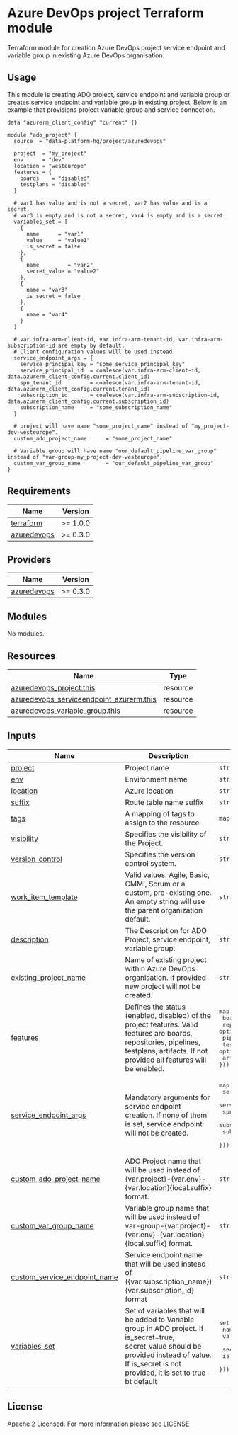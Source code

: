 # Azure DevOps project Terraform module
Terraform module for creation Azure DevOps project service endpoint and variable group in existing Azure DevOps organisation.

## Usage
This module is creating ADO project, service endpoint and variable group or creates service endpoint and variable group in existing project. Below is an example that provisions project variable group and service connection.
```hcl
data "azurerm_client_config" "current" {}

module "ado_project" {
  source  = "data-platform-hq/project/azuredevops"

  project  = "my_project"
  env      = "dev"
  location = "westeurope"
  features = {
    boards    = "disabled"
    testplans = "disabled"
  }

  # var1 has value and is not a secret, var2 has value and is a secret, 
  # var3 is empty and is not a secret, var4 is empty and is a secret
  variables_set = [
    {
      name      = "var1"
      value     = "value1"
      is_secret = false
    },
    {
      name         = "var2"
      secret_value = "value2"
    },
    {
      name = "var3"
      is_secret = false
    },
    {
      name = "var4"
    }
  ]

  # var.infra-arm-client-id, var.infra-arm-tenant-id, var.infra-arm-subscription-id are empty by default. 
  # Client configuration values will be used instead.
  service_endpoint_args = {
    service_principal_key = "some_service_principal_key"
    service_principal_id  = coalesce(var.infra-arm-client-id, data.azurerm_client_config.current.client_id)
    spn_tenant_id         = coalesce(var.infra-arm-tenant-id, data.azurerm_client_config.current.tenant_id)
    subscription_id       = coalesce(var.infra-arm-subscription-id, data.azurerm_client_config.current.subscription_id)
    subscription_name     = "some_subscription_name"
  }

  # project will have name "some_project_name" instead of "my_project-dev-westeurope".
  custom_ado_project_name      = "some_project_name"
  
  # Variable group will have name "our_default_pipeline_var_group" instead of "var-group-my_project-dev-westeurope".
  custom_var_group_name        = "our_default_pipeline_var_group"
}
```
<!-- BEGIN_TF_DOCS -->
## Requirements
| Name                                                                            | Version  |
|---------------------------------------------------------------------------------|----------|
| <a name="requirement_terraform"></a> [terraform](#requirement\_terraform)       | >= 1.0.0 |
| <a name="requirement_azuredevops"></a> [azuredevops](#requirement\_azuredevops) | >= 0.3.0 |

## Providers

| Name                                                                            | Version  |
|---------------------------------------------------------------------------------|----------|
| <a name="requirement_azuredevops"></a> [azuredevops](#requirement\_azuredevops) | >= 0.3.0 |

## Modules

No modules.

## Resources

| Name                                                                                                                                                    | Type     |
|---------------------------------------------------------------------------------------------------------------------------------------------------------|----------|
| [azuredevops_project.this](https://registry.terraform.io/providers/microsoft/azuredevops/latest/docs/resources/project)                                 | resource |
| [azuredevops_serviceendpoint_azurerm.this](https://registry.terraform.io/providers/microsoft/azuredevops/latest/docs/resources/serviceendpoint_azurerm) | resource |
| [azuredevops_variable_group.this](https://registry.terraform.io/providers/microsoft/azuredevops/latest/docs/resources/variable_group)                   | resource |


## Inputs

| Name                                                                                                                         | Description                                                                                                                                                                                           | Type                                                                                                                                                                                                                   | Default             | Required |
|------------------------------------------------------------------------------------------------------------------------------|-------------------------------------------------------------------------------------------------------------------------------------------------------------------------------------------------------|------------------------------------------------------------------------------------------------------------------------------------------------------------------------------------------------------------------------|---------------------|:--------:|
| <a name="input_project"></a> [project](#input\_project)                                                                      | Project name                                                                                                                                                                                          | `string`                                                                                                                                                                                                               | n/a                 |   yes    |
| <a name="input_env"></a> [env](#input\_env)                                                                                  | Environment name                                                                                                                                                                                      | `string`                                                                                                                                                                                                               | n/a                 |   yes    |
| <a name="input_location"></a> [location](#input\_location)                                                                   | Azure location                                                                                                                                                                                        | `string`                                                                                                                                                                                                               | n/a                 |   yes    |
| <a name="input_suffix"></a> [suffix](#input\_suffix)                                                                         | Route table name suffix                                                                                                                                                                               | `string`                                                                                                                                                                                                               | `""`                |    no    |
| <a name="input_tags"></a> [tags](#input\_tags)                                                                               | A mapping of tags to assign to the resource                                                                                                                                                           | `map(any)`                                                                                                                                                                                                             | `{}`                |    no    |
| <a name="input_visibility"></a> [visibility](#input\_visibility)                                                             | Specifies the visibility of the Project.                                                                                                                                                              | `string`                                                                                                                                                                                                               | `private`           |    no    |
| <a name="input_version_control"></a> [version\_control](#input\_version\_control)                                            | Specifies the version control system.                                                                                                                                                                 | `string`                                                                                                                                                                                                               | `Git`               |    no    |
| <a name="input_work_item_template"></a> [work\_item\_template](#input\_work\_item\_template)                                 | Valid values: Agile, Basic, CMMI, Scrum or a custom, pre-existing one. An empty string will use the parent organization default.                                                                      | `string`                                                                                                                                                                                                               | `""`                |    no    |
| <a name="input_description"></a> [description](#input\_description)                                                          | The Description for ADO Project, service endpoint, variable group.                                                                                                                                    | `string`                                                                                                                                                                                                               | `Terraform managed` |    no    |
| <a name="input_existing_project_name"></a> [existing\_project\_name](#input\_existing\_project\_name)                        | Name of existing project within Azure DevOps organisation. If provided new project will not be created.                                                                                               | `string`                                                                                                                                                                                                               | `null`              |    no    |
| <a name="input_features"></a> [features](#input\_features)                                                                   | Defines the status (enabled, disabled) of the project features. Valid features are boards, repositories, pipelines, testplans, artifacts. If not provided all features will be enabled.               | <pre>map(object({<br> boards       = optional(string) <br> repositories = optional(string) <br> pipelines    = optional(string)<br> testplans    = optional(string) <br> artifacts    = optional(string) <br>}))</pre> | `null`              |    no    |
| <a name="input_service_endpoint_args"></a> [service\_endpoint\_args](#input\_service\_endpoint\_args)                        | Mandatory arguments for service endpoint creation. If none of them is set, service endpoint will not be created.                                                                                      | <pre>map(object({<br> service_principal_id  = string <br> service_principal_key = string <br> spn_tenant_id         = string<br> subscription_id       = string <br> subscription_name     = string <br>}))</pre>      | `null`              |    no    |
| <a name="input_custom_ado_project_name"></a> [custom\_ado\_project\_name](#input\_custom\_ado\_project\_name)                | ADO Project name that will be used instead of {var.project}-{var.env}-{var.location}{local.suffix} format.                                                                                            | `string`                                                                                                                                                                                                               | `null`              |    no    |
| <a name="input_custom_var_group_name"></a> [custom\_var\_group\_name](#input\_custom\_var\_group\_name)                      | Variable group name that will be used instead of var-group-{var.project}-{var.env}-{var.location}{local.suffix} format.                                                                               | `string`                                                                                                                                                                                                               | `null`              |    no    |
| <a name="input_custom_service_endpoint_name"></a> [custom\_service\_endpoint\_name](#input\_custom\_service\_endpoint\_name) | Service endpoint name that will be used instead of ({var.subscription_name}){var.subscription_id} format                                                                                              | `string`                                                                                                                                                                                                               | `null`              |    no    |
| <a name="input_variables_set"></a> [variables\_set](#input\_variables\_set)                                                  | Set of variables that will be added to Variable group in ADO project. If is_secret=true, secret_value should be provided instead of value. If is_secret is not provided, it is set to true bt default | <pre>set(object({<br> name         = string <br> value        = optional(string) <br> secret_value = optional(string)<br> is_secret    = bool <br>}))</pre>                                                            | `[]`                |    no    |

<!-- END_TF_DOCS -->

## License

Apache 2 Licensed. For more information please see [LICENSE](https://github.com/data-platform-hq/terraform-azuredevops-project/blob/main/LICENSE)
